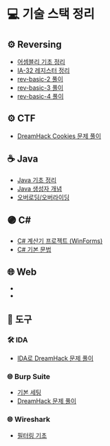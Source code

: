 # 💻 기술 스택 정리


## ⚙ Reversing

- [어셈블리 기초 정리](https://velog.io/@m0ng/어셈블리어-주요-명령어-정리)
- [IA-32 레지스터 정리](https://velog.io/@m0ng/IA-32-스택-구조-정리)
- [rev-basic-2 풀이](https://velog.io/@m0ng/DreamHack-rev-basic-2)
- [rev-basic-3 풀이](https://velog.io/@m0ng/Dreamhack-rev-basic-3)
- [rev-basic-4 풀이](https://velog.io/@m0ng/Dreamhack-rev-basic-4)

## ⚙ CTF

- [DreamHack Cookies 문제 풀이](https://velog.io/@m0ng/DreamHack-Cookie-문제-풀이)


## ☕ Java

- [Java 기초 정리](https://velog.io/@m0ng/Java-정리)
- [Java 생성자 개념](https://velog.io/@m0ng/Java-Note-생성자)
- [오버로딩/오버라이딩](https://velog.io/@m0ng/Java-학습노트-메소드-오버로딩)



## 🟣 C#

- [C# 계산기 프로젝트 (WinForms)](https://velog.io/@m0ng/C-WinForms-계산기-만들기)
- [C# 기본 문법](https://velog.io/@m0ng/C-기본-문법-학습노트)

## 🌐 Web
- []()
- 


## 🧰 도구

### 🛠️ IDA
- [IDA로 DreamHack 문제 풀이](https://velog.io/@m0ng/Dreamhack-rev-basic-3)

### 🌐 Burp Suite
- [기본 세팅](https://velog.io/@m0ng/Burp-Suite-설치)
- [DreamHack 문제 풀이](https://velog.io/@m0ng/Burp-Suite-cookies-문제-풀이)

### 🌐 Wireshark
- [필터링 기초](https://velog.io/@m0ng/Wireshark-필터링-기초-학습노트)
